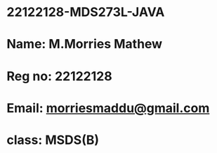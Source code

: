 # 22122128-MDS273L-JAVA
# Name: M.Morries Mathew
# Reg no: 22122128
# Email: morriesmaddu@gmail.com
# class: MSDS(B)

